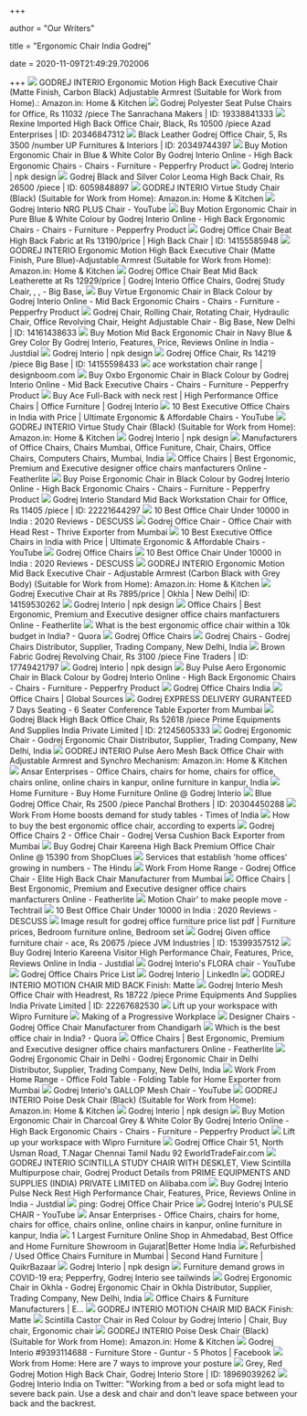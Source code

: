 +++
        
author = "Our Writers"
        
title = "Ergonomic Chair India Godrej"
        
date = 2020-11-09T21:49:29.702006
        
+++
[ ![](https://images-na.ssl-images-amazon.com/images/I/61xpq5v9CWL._SY679_.jpg)](https://images-na.ssl-images-amazon.com/images/I/61xpq5v9CWL._SY679_.jpg) GODREJ INTERIO Ergonomic Motion High Back Executive Chair (Matte Finish,  Carbon Black) Adjustable Armrest (Suitable for Work from Home).: Amazon.in:  Home & Kitchen
[ ![](https://5.imimg.com/data5/RU/GW/MY-3243379/godrej-pulse-chairs-500x500.jpg)](https://5.imimg.com/data5/RU/GW/MY-3243379/godrej-pulse-chairs-500x500.jpg) Godrej Polyester Seat Pulse Chairs for Office, Rs 11032 /piece The  Sanrachana Makers | ID: 19338841333
[ ![](https://5.imimg.com/data5/ND/RL/MY-1600270/godrej-office-chair-250x250.jpg)](https://5.imimg.com/data5/ND/RL/MY-1600270/godrej-office-chair-250x250.jpg) Rexine Imported High Back Office Chair, Black, Rs 10500 /piece Azad  Enterprises | ID: 20346847312
[ ![](https://5.imimg.com/data5/GG/GD/MY-3985581/godrej-office-chair-500x500.jpg)](https://5.imimg.com/data5/GG/GD/MY-3985581/godrej-office-chair-500x500.jpg) Black Leather Godrej Office Chair, 5, Rs 3500 /number UP Furnitures &  Interiors | ID: 20349744397
[ ![](https://ii1.pepperfry.com/media/catalog/product/m/o/1100x1210/motion-high-back-ergonomic-chair-in-navy-blue---white-color-by-godrej-interio-motion-high-back-ergon-ea7o6m.jpg)](https://ii1.pepperfry.com/media/catalog/product/m/o/1100x1210/motion-high-back-ergonomic-chair-in-navy-blue---white-color-by-godrej-interio-motion-high-back-ergon-ea7o6m.jpg) Buy Motion Ergonomic Chair in Blue & White Color By Godrej Interio Online -  High Back Ergonomic Chairs - Chairs - Furniture - Pepperfry Product
[ ![](https://npkdesign.com/wp-content/uploads/2019/02/2128_Godrej-Motion-detail1.jpg)](https://npkdesign.com/wp-content/uploads/2019/02/2128_Godrej-Motion-detail1.jpg) Godrej Interio | npk design
[ ![](https://5.imimg.com/data5/AH/AK/MY-2110436/godrej-leoma-high-back-chair-500x500.jpg)](https://5.imimg.com/data5/AH/AK/MY-2110436/godrej-leoma-high-back-chair-500x500.jpg) Godrej Black and Silver Color Leoma High Back Chair, Rs 26500 /piece | ID:  6059848897
[ ![](https://images-na.ssl-images-amazon.com/images/I/51U7CY0zQWL._SY879_.jpg)](https://images-na.ssl-images-amazon.com/images/I/51U7CY0zQWL._SY879_.jpg) GODREJ INTERIO Virtue Study Chair (Black) (Suitable for Work from Home):  Amazon.in: Home & Kitchen
[ ![](https://i.ytimg.com/vi/oi2HdAV4sgA/maxresdefault.jpg)](https://i.ytimg.com/vi/oi2HdAV4sgA/maxresdefault.jpg) Godrej Interio NRG PLUS Chair - YouTube
[ ![](https://ii1.pepperfry.com/media/catalog/product/m/o/1100x1210/motion-ergonomic-chair-in-pure-blue---white-by-godrej-interio---motion-ergonomic-chair-in-pure-blue--ktx0p8.jpg)](https://ii1.pepperfry.com/media/catalog/product/m/o/1100x1210/motion-ergonomic-chair-in-pure-blue---white-by-godrej-interio---motion-ergonomic-chair-in-pure-blue--ktx0p8.jpg) Buy Motion Ergonomic Chair in Pure Blue & White Colour by Godrej Interio  Online - High Back Ergonomic Chairs - Chairs - Furniture - Pepperfry Product
[ ![](https://4.imimg.com/data4/GL/GG/MY-3198171/godrej-beat-high-back-fabric-chair-500x500.jpeg)](https://4.imimg.com/data4/GL/GG/MY-3198171/godrej-beat-high-back-fabric-chair-500x500.jpeg) Godrej Office Chair Beat High Back Fabric at Rs 13190/price | High Back  Chair | ID: 14155585948
[ ![](https://images-na.ssl-images-amazon.com/images/I/61Fux5YhyhL._SY679_.jpg)](https://images-na.ssl-images-amazon.com/images/I/61Fux5YhyhL._SY679_.jpg) GODREJ INTERIO Ergonomic Motion High Back Executive Chair (Matte Finish,  Pure Blue)-Adjustable Armrest (Suitable for Work from Home): Amazon.in:  Home & Kitchen
[ ![](https://4.imimg.com/data4/LG/ND/MY-3198171/godrej-beat-mid-back-leatherette-chair-500x500.jpeg)](https://4.imimg.com/data4/LG/ND/MY-3198171/godrej-beat-mid-back-leatherette-chair-500x500.jpeg) Godrej Office Chair Beat Mid Back Leatherette at Rs 12929/price | Godrej  Interio Office Chairs, Godrej Study Chair,   ,    ,      - Big Base,
[ ![](https://ii1.pepperfry.com/media/catalog/product/v/i/568x625/virtue-study-chair-fabric--black-virtue-study-chair-fabric--black-vmgqui.jpg)](https://ii1.pepperfry.com/media/catalog/product/v/i/568x625/virtue-study-chair-fabric--black-virtue-study-chair-fabric--black-vmgqui.jpg) Buy Virtue Ergonomic Chair in Black Colour by Godrej Interio Online - Mid  Back Ergonomic Chairs - Chairs - Furniture - Pepperfry Product
[ ![](https://5.imimg.com/data5/UY/EY/MY-3198171/godrej-regency-mid-back-chair-500x500.jpeg)](https://5.imimg.com/data5/UY/EY/MY-3198171/godrej-regency-mid-back-chair-500x500.jpeg) Godrej Chair, Rolling Chair, Rotating Chair, Hydraulic Chair, Office  Revolving Chair, Height Adjustable Chair - Big Base, New Delhi | ID:  14161438633
[ ![](https://images.jdmagicbox.com/quickquotes/images_main/1676953_81143956_1.jpg)](https://images.jdmagicbox.com/quickquotes/images_main/1676953_81143956_1.jpg) Buy Motion Mid Back Ergonomic Chair in Navy Blue & Grey Color By Godrej  Interio, Features, Price, Reviews Online in India - Justdial
[ ![](https://npkdesign.com/wp-content/uploads/2019/02/2128_Godrej-Motion-Tile.jpg)](https://npkdesign.com/wp-content/uploads/2019/02/2128_Godrej-Motion-Tile.jpg) Godrej Interio | npk design
[ ![](https://4.imimg.com/data4/TI/TX/MY-3198171/godrej-500x500.jpeg)](https://4.imimg.com/data4/TI/TX/MY-3198171/godrej-500x500.jpeg) Godrej Office Chair, Rs 14219 /piece Big Base | ID: 14155598433
[ ![](https://www.designboom.com/wp-content/compsub/370788/2013-02-27/img_1_1361955500_13264068d108c6901b3592ea654fcd57.jpg)](https://www.designboom.com/wp-content/compsub/370788/2013-02-27/img_1_1361955500_13264068d108c6901b3592ea654fcd57.jpg) ace workstation chair range | designboom.com
[ ![](https://ii1.pepperfry.com/media/catalog/product/o/x/568x625/oxbo-ergonomic-chair-by-godrej-interio-oxbo-ergonomic-chair-by-godrej-interio-luqa24.jpg)](https://ii1.pepperfry.com/media/catalog/product/o/x/568x625/oxbo-ergonomic-chair-by-godrej-interio-oxbo-ergonomic-chair-by-godrej-interio-luqa24.jpg) Buy Oxbo Ergonomic Chair in Black Colour by Godrej Interio Online - Mid  Back Executive Chairs - Chairs - Furniture - Pepperfry Product
[ ![](http://www.pentafresh.in/godrejInterio/ProductImages/ace_neckrest_large.jpg)](http://www.pentafresh.in/godrejInterio/ProductImages/ace_neckrest_large.jpg) Buy Ace Full-Back with neck rest | High Performance Office Chairs | Office  Furniture | Godrej Interio
[ ![](https://i.ytimg.com/vi/B9LKS5ZdFzQ/mqdefault.jpg)](https://i.ytimg.com/vi/B9LKS5ZdFzQ/mqdefault.jpg) 10 Best Executive Office Chairs in India with Price | Ultimate Ergonomic &  Affordable Chairs - YouTube
[ ![](https://images-na.ssl-images-amazon.com/images/I/71izkpPO76L._SL1500_.jpg)](https://images-na.ssl-images-amazon.com/images/I/71izkpPO76L._SL1500_.jpg) GODREJ INTERIO Virtue Study Chair (Black) (Suitable for Work from Home):  Amazon.in: Home & Kitchen
[ ![](https://npkdesign.com/wp-content/uploads/2019/02/2128_Godrej-Motion-chair-2.jpg)](https://npkdesign.com/wp-content/uploads/2019/02/2128_Godrej-Motion-chair-2.jpg) Godrej Interio | npk design
[ ![](http://aristocratchairs.com/images/products/kelly_h.jpg)](http://aristocratchairs.com/images/products/kelly_h.jpg) Manufacturers of Office Chairs, Chairs Mumbai, Office Funiture, Chair,  Chairs, Office Chairs, Computers Chairs, Mumbai, India
[ ![](https://www.featherlitefurniture.com/drupal/sites/default/files/products/helix1.jpg)](https://www.featherlitefurniture.com/drupal/sites/default/files/products/helix1.jpg) Office Chairs | Best Ergonomic, Premium and Executive designer office chairs  manfacturers Online - Featherlite
[ ![](https://ii1.pepperfry.com/media/catalog/product/p/o/568x625/poise-study-chair-with-net-back-fabric--black-poise-study-chair-with-net-back-fabric--black-umfyvc.jpg)](https://ii1.pepperfry.com/media/catalog/product/p/o/568x625/poise-study-chair-with-net-back-fabric--black-poise-study-chair-with-net-back-fabric--black-umfyvc.jpg) Buy Poise Ergonomic Chair in Black Colour by Godrej Interio Online - High  Back Ergonomic Chairs - Chairs - Furniture - Pepperfry Product
[ ![](https://5.imimg.com/data5/QS/MS/SY/SELLER-3769111/mid-back-workstation-chair-500x500.jpg)](https://5.imimg.com/data5/QS/MS/SY/SELLER-3769111/mid-back-workstation-chair-500x500.jpg) Godrej Interio Standard Mid Back Workstation Chair for Office, Rs 11405  /piece | ID: 22221644297
[ ![](https://www.descuss.com/wp-content/uploads/2020/10/617i8EKpyL._SL1499_-682x1024.jpg)](https://www.descuss.com/wp-content/uploads/2020/10/617i8EKpyL._SL1499_-682x1024.jpg) 10 Best Office Chair Under 10000 in India : 2020 Reviews - DESCUSS
[ ![](https://5.imimg.com/data5/JT/DA/DL/SELLER-3769111/office-chair-with-coat-hanger-thrive-500x500.jpg)](https://5.imimg.com/data5/JT/DA/DL/SELLER-3769111/office-chair-with-coat-hanger-thrive-500x500.jpg) Godrej Office Chair - Office Chair with Head Rest - Thrive Exporter from  Mumbai
[ ![](https://i.ytimg.com/vi/B9LKS5ZdFzQ/hqdefault.jpg)](https://i.ytimg.com/vi/B9LKS5ZdFzQ/hqdefault.jpg) 10 Best Executive Office Chairs in India with Price | Ultimate Ergonomic &  Affordable Chairs - YouTube
[ ![](https://image.made-in-china.com/43f34j00qwCQVFGsZTbu/Godrej-Ergonomic-Office-Mesh-Chair.jpg)](https://image.made-in-china.com/43f34j00qwCQVFGsZTbu/Godrej-Ergonomic-Office-Mesh-Chair.jpg) Godrej Office Chairs
[ ![](https://www.descuss.com/wp-content/uploads/2020/05/20200817_015826_0000.png)](https://www.descuss.com/wp-content/uploads/2020/05/20200817_015826_0000.png) 10 Best Office Chair Under 10000 in India : 2020 Reviews - DESCUSS
[ ![](https://images-na.ssl-images-amazon.com/images/I/513weN9n45L._SY679_.jpg)](https://images-na.ssl-images-amazon.com/images/I/513weN9n45L._SY679_.jpg) GODREJ INTERIO Ergonomic Motion Mid Back Executive Chair - Adjustable  Armrest (Carbon Black with Grey Body) (Suitable for Work from Home):  Amazon.in: Home & Kitchen
[ ![](https://5.imimg.com/data5/VC/PC/MY-3198171/godrej-oxbo-mid-back-chair-500x500.jpeg)](https://5.imimg.com/data5/VC/PC/MY-3198171/godrej-oxbo-mid-back-chair-500x500.jpeg) Godrej Executive Chair at Rs 7895/price | Okhla | New Delhi| ID: 14159530262
[ ![](https://npkdesign.com/wp-content/uploads/2019/02/2128_Godrej-Motion-chair.jpg)](https://npkdesign.com/wp-content/uploads/2019/02/2128_Godrej-Motion-chair.jpg) Godrej Interio | npk design
[ ![](https://www.featherlitefurniture.com/drupal/sites/default/files/products/C1P02-01.jpg)](https://www.featherlitefurniture.com/drupal/sites/default/files/products/C1P02-01.jpg) Office Chairs | Best Ergonomic, Premium and Executive designer office chairs  manfacturers Online - Featherlite
[ ![](https://qph.fs.quoracdn.net/main-qimg-aa61e8845b4e74d5fa9a9a0a1e4d59e5.webp)](https://qph.fs.quoracdn.net/main-qimg-aa61e8845b4e74d5fa9a9a0a1e4d59e5.webp) What is the best ergonomic office chair within a 10k budget in India? -  Quora
[ ![](https://i1.ppfry.com/media/catalog/product/w/a/800x880/waffle-st-bk---sil-cloud-u-s---arm-by-godrej-waffle-st-bk---sil-cloud-u-s---arm-by-godrej-m7cnts.jpg)](https://i1.ppfry.com/media/catalog/product/w/a/800x880/waffle-st-bk---sil-cloud-u-s---arm-by-godrej-waffle-st-bk---sil-cloud-u-s---arm-by-godrej-m7cnts.jpg) Godrej Office Chairs
[ ![](https://cpimg.tistatic.com/02575118/b/4/tr:w-300/Godrej-Chairs.jpg)](https://cpimg.tistatic.com/02575118/b/4/tr:w-300/Godrej-Chairs.jpg) Godrej Chairs - Godrej Chairs Distributor, Supplier, Trading Company, New  Delhi, India
[ ![](https://5.imimg.com/data5/HD/MH/MY-2703322/img_0564-250x250.jpeg)](https://5.imimg.com/data5/HD/MH/MY-2703322/img_0564-250x250.jpeg) Brown Fabric Godrej Revolving Chair, Rs 3100 /piece Fine Traders | ID:  17749421797
[ ![](https://npkdesign.com/wp-content/uploads/2019/02/2128_Godrej-Motion-chair-1.jpg)](https://npkdesign.com/wp-content/uploads/2019/02/2128_Godrej-Motion-chair-1.jpg) Godrej Interio | npk design
[ ![](https://ii1.pepperfry.com/media/catalog/product/p/u/568x625/pulse-aero-chair-by-godrej-interio-pulse-aero-chair-by-godrej-interio-i3kakv.jpg)](https://ii1.pepperfry.com/media/catalog/product/p/u/568x625/pulse-aero-chair-by-godrej-interio-pulse-aero-chair-by-godrej-interio-i3kakv.jpg) Buy Pulse Aero Ergonomic Chair in Black Colour by Godrej Interio Online -  High Back Ergonomic Chairs - Chairs - Furniture - Pepperfry Product
[ ![](https://5.imimg.com/data5/WI/PF/MY-26433306/ace_large-500x500.jpg)](https://5.imimg.com/data5/WI/PF/MY-26433306/ace_large-500x500.jpg) Godrej Office Chairs India
[ ![](https://p.globalsources.com/IMAGES/PDT/BIG/774/B1059096774.jpg)](https://p.globalsources.com/IMAGES/PDT/BIG/774/B1059096774.jpg) Office Chairs | Global Sources
[ ![](https://5.imimg.com/data5/EP/VI/TC/SELLER-3769111/6-seater-conference-table-500x500.jpg)](https://5.imimg.com/data5/EP/VI/TC/SELLER-3769111/6-seater-conference-table-500x500.jpg) Godrej EXPRESS DELIVERY GURANTEED 7 Days Seating - 6 Seater Conference  Table Exporter from Mumbai
[ ![](https://5.imimg.com/data5/YC/NT/VL/SELLER-3769111/high-back-office-chair-500x500.JPG)](https://5.imimg.com/data5/YC/NT/VL/SELLER-3769111/high-back-office-chair-500x500.JPG) Godrej Black High Back Office Chair, Rs 52618 /piece Prime Equipments And  Supplies India Private Limited | ID: 21245605333
[ ![](https://cpimg.tistatic.com/02578728/b/4/tr:w-300/Godrej-Ergonomic-Chair.jpg)](https://cpimg.tistatic.com/02578728/b/4/tr:w-300/Godrej-Ergonomic-Chair.jpg) Godrej Ergonomic Chair - Godrej Ergonomic Chair Distributor, Supplier,  Trading Company, New Delhi, India
[ ![](https://m.media-amazon.com/images/I/51onSZGZtoL._AC_SS350_.jpg)](https://m.media-amazon.com/images/I/51onSZGZtoL._AC_SS350_.jpg) GODREJ INTERIO Pulse Aero Mesh Back Office Chair with Adjustable Armrest  and Synchro Mechanism: Amazon.in: Home & Kitchen
[ ![](http://www.ansarenterprises.in/images/banner3.jpg)](http://www.ansarenterprises.in/images/banner3.jpg) Ansar Enterprises - Office Chairs, chairs for home, chairs for office,  chairs online, online chairs in kanpur, online furniture in kanpur, India
[ ![](https://www.godrejinterio.com/imagestore/B2C/56101522SD02001/56101522SD02001_01_500x500.png)](https://www.godrejinterio.com/imagestore/B2C/56101522SD02001/56101522SD02001_01_500x500.png) Home Furniture - Buy Home Furniture Online @ Godrej Interio
[ ![](https://5.imimg.com/data5/XN/AS/MY-2559382/godrej-office-chair-500x500.jpg)](https://5.imimg.com/data5/XN/AS/MY-2559382/godrej-office-chair-500x500.jpg) Blue Godrej Office Chair, Rs 2500 /piece Panchal Brothers | ID: 20304450288
[ ![](https://static.toiimg.com/thumb/msid-76500946,width-1200,height-900,resizemode-4/.jpg)](https://static.toiimg.com/thumb/msid-76500946,width-1200,height-900,resizemode-4/.jpg) Work From Home boosts demand for study tables - Times of India
[ ![](https://media2.s-nbcnews.com/j/newscms/2020_25/3390893/ergonomic-office-chairs-kr-2x1-tease-200618_38008296185ce90fd52b401caf79df24.nbcnews-fp-1024-512.jpg)](https://media2.s-nbcnews.com/j/newscms/2020_25/3390893/ergonomic-office-chairs-kr-2x1-tease-200618_38008296185ce90fd52b401caf79df24.nbcnews-fp-1024-512.jpg) How to buy the best ergonomic office chair, according to experts
[ ![](https://5.imimg.com/data5/DY/CX/NF/SELLER-3769111/office-chair-godrej-versa-cushion-500x500.jpg)](https://5.imimg.com/data5/DY/CX/NF/SELLER-3769111/office-chair-godrej-versa-cushion-500x500.jpg) Godrej Office Chairs 2 - Office Chair - Godrej Versa Cushion Back Exporter  from Mumbai
[ ![](https://cdn.shopclues.com/images/thumbnails/31044/320/320/KAREENAHIGHBACK1454409951.jpg)](https://cdn.shopclues.com/images/thumbnails/31044/320/320/KAREENAHIGHBACK1454409951.jpg) Buy Godrej Chair Kareena High Back Premium Office Chair Online @ 15390  from ShopClues
[ ![](https://www.thehindu.com/business/k784cc/article31849735.ece/ALTERNATES/LANDSCAPE_1200/17OPChair)](https://www.thehindu.com/business/k784cc/article31849735.ece/ALTERNATES/LANDSCAPE_1200/17OPChair) Services that establish 'home offices' growing in numbers - The Hindu
[ ![](https://5.imimg.com/data5/SELLER/Default/2020/8/BA/OD/KY/3667368/godrej-office-chair-elite-high-back-chair-500x500.png)](https://5.imimg.com/data5/SELLER/Default/2020/8/BA/OD/KY/3667368/godrej-office-chair-elite-high-back-chair-500x500.png) Work From Home Range - Godrej Office Chair - Elite High Back Chair  Manufacturer from Mumbai
[ ![](https://www.featherlitefurniture.com/drupal/sites/default/files/products/C1P03-01.jpg)](https://www.featherlitefurniture.com/drupal/sites/default/files/products/C1P03-01.jpg) Office Chairs | Best Ergonomic, Premium and Executive designer office chairs  manfacturers Online - Featherlite
[ ![](http://techtrail.in/wp-content/uploads/2018/03/motion-chair-3.jpg)](http://techtrail.in/wp-content/uploads/2018/03/motion-chair-3.jpg) Motion Chair' to make people move - Techtrail
[ ![](https://www.descuss.com/wp-content/uploads/2020/09/61lzadcpc9L._SL1500_-1-1024x973.jpg)](https://www.descuss.com/wp-content/uploads/2020/09/61lzadcpc9L._SL1500_-1-1024x973.jpg) 10 Best Office Chair Under 10000 in India : 2020 Reviews - DESCUSS
[ ![](https://i.pinimg.com/564x/9d/35/55/9d3555041dd56a751c0dc878410118da.jpg)](https://i.pinimg.com/564x/9d/35/55/9d3555041dd56a751c0dc878410118da.jpg) Image result for godrej office furniture price list pdf | Furniture prices,  Bedroom furniture online, Bedroom set
[ ![](https://4.imimg.com/data4/QG/KH/ANDROID-21098575/product-500x500.jpeg)](https://4.imimg.com/data4/QG/KH/ANDROID-21098575/product-500x500.jpeg) Godrej Given office furniture chair - ace, Rs 20675 /piece JVM Industries |  ID: 15399357512
[ ![](https://content.jdmagicbox.com/quickquotes/images_main/godrej_interio_kareena_visitor_high_performance_chair_10366996_0.jpg)](https://content.jdmagicbox.com/quickquotes/images_main/godrej_interio_kareena_visitor_high_performance_chair_10366996_0.jpg) Buy Godrej Interio Kareena Visitor High Performance Chair, Features, Price,  Reviews Online in India - Justdial
[ ![](https://i.ytimg.com/vi/YXVqXcqEkzU/maxresdefault.jpg)](https://i.ytimg.com/vi/YXVqXcqEkzU/maxresdefault.jpg) Godrej Interio's FLORA chair - YouTube
[ ![](https://ii2.pepperfry.com/media/catalog/product/d/u/800x880/dune-high-back-chair-in-black-colour-by-nine-to-five-chairs-dune-high-back-chair-in-black-colour-by--wcltyf.jpg)](https://ii2.pepperfry.com/media/catalog/product/d/u/800x880/dune-high-back-chair-in-black-colour-by-nine-to-five-chairs-dune-high-back-chair-in-black-colour-by--wcltyf.jpg) Godrej Office Chairs Price List
[ ![](https://media-exp1.licdn.com/dms/image/C4E1BAQGwh_sJg90ORQ/company-background_10000/0?e=2159024400&v=beta&t=Kdfrsk133AhXPMWcnAwQRnv5gC5rkhlZMz22rNGP8Xs)](https://media-exp1.licdn.com/dms/image/C4E1BAQGwh_sJg90ORQ/company-background_10000/0?e=2159024400&v=beta&t=Kdfrsk133AhXPMWcnAwQRnv5gC5rkhlZMz22rNGP8Xs) Godrej Interio | LinkedIn
[ ![](https://sanushaa.in/wp-content/uploads/2019/10/Premier_large-300x285.jpg)](https://sanushaa.in/wp-content/uploads/2019/10/Premier_large-300x285.jpg) GODREJ INTERIO MOTION CHAIR MID BACK Finish: Matte
[ ![](https://5.imimg.com/data5/RL/NR/VN/SELLER-3769111/mesh-office-chair-with-headrest-500x500.JPG)](https://5.imimg.com/data5/RL/NR/VN/SELLER-3769111/mesh-office-chair-with-headrest-500x500.JPG) Godrej Interio Mesh Office Chair with Headrest, Rs 18722 /piece Prime  Equipments And Supplies India Private Limited | ID: 22267682530
[ ![](https://www.wiprofurniture.in/sites/default/files/2020-05/WFHBanner-mobile.jpg)](https://www.wiprofurniture.in/sites/default/files/2020-05/WFHBanner-mobile.jpg) Lift up your workspace with Wipro Furniture
[ ![](https://www.mgsarchitecture.in/images/Projects/1279-GodrejOfficeSpace.jpg)](https://www.mgsarchitecture.in/images/Projects/1279-GodrejOfficeSpace.jpg) Making of a Progressive Workplace
[ ![](https://5.imimg.com/data5/GE/DO/MY-2452293/godrej-office-chair-500x500.jpg)](https://5.imimg.com/data5/GE/DO/MY-2452293/godrej-office-chair-500x500.jpg) Designer Chairs - Godrej Office Chair Manufacturer from Chandigarh
[ ![](https://qph.fs.quoracdn.net/main-qimg-e36864a31eacfc701d89662142ff0f45)](https://qph.fs.quoracdn.net/main-qimg-e36864a31eacfc701d89662142ff0f45) Which is the best office chair in India? - Quora
[ ![](https://www.featherlitefurniture.com/drupal/sites/default/files/products/C1P01-01.jpg)](https://www.featherlitefurniture.com/drupal/sites/default/files/products/C1P01-01.jpg) Office Chairs | Best Ergonomic, Premium and Executive designer office chairs  manfacturers Online - Featherlite
[ ![](https://cpimg.tistatic.com/02674408/b/4/tr:w-300/Godrej-Ergonomic-Chair-in-Delhi.jpg)](https://cpimg.tistatic.com/02674408/b/4/tr:w-300/Godrej-Ergonomic-Chair-in-Delhi.jpg) Godrej Ergonomic Chair in Delhi - Godrej Ergonomic Chair in Delhi  Distributor, Supplier, Trading Company, New Delhi, India
[ ![](https://5.imimg.com/data5/FC/KO/XL/SELLER-3769111/office-fold-table-folding-table-for-home-500x500.jpg)](https://5.imimg.com/data5/FC/KO/XL/SELLER-3769111/office-fold-table-folding-table-for-home-500x500.jpg) Work From Home Range - Office Fold Table - Folding Table for Home Exporter  from Mumbai
[ ![](https://i.ytimg.com/vi/aS6Dim4eRaw/maxresdefault.jpg)](https://i.ytimg.com/vi/aS6Dim4eRaw/maxresdefault.jpg) Godrej Interio's GALLOP Mesh Chair - YouTube
[ ![](https://m.media-amazon.com/images/I/51NJ5OmUm5L._AC_UL400_.jpg)](https://m.media-amazon.com/images/I/51NJ5OmUm5L._AC_UL400_.jpg) GODREJ INTERIO Poise Desk Chair (Black) (Suitable for Work from Home):  Amazon.in: Home & Kitchen
[ ![](https://npkdesign.com/wp-content/uploads/2019/02/2128_Godrej-Motion-detail2.jpg)](https://npkdesign.com/wp-content/uploads/2019/02/2128_Godrej-Motion-detail2.jpg) Godrej Interio | npk design
[ ![](https://ii1.pepperfry.com/media/catalog/product/m/o/568x625/motion-high-back-ergonomic-chair-with-adjustable-arm-rest-in-charcoal-grey---white-color-by-godrej-i-lld4hi.jpg)](https://ii1.pepperfry.com/media/catalog/product/m/o/568x625/motion-high-back-ergonomic-chair-with-adjustable-arm-rest-in-charcoal-grey---white-color-by-godrej-i-lld4hi.jpg) Buy Motion Ergonomic Chair in Charcoal Grey & White Color By Godrej Interio  Online - High Back Ergonomic Chairs - Chairs - Furniture - Pepperfry Product
[ ![](https://www.wiprofurniture.in/sites/default/files/2020-06/WFH_FeaturedProduct3.png)](https://www.wiprofurniture.in/sites/default/files/2020-06/WFH_FeaturedProduct3.png) Lift up your workspace with Wipro Furniture
[ ![](http://img.eworldtradefair.com/d5/277273/godrej-office-chair-277273-1596279674.jpg)](http://img.eworldtradefair.com/d5/277273/godrej-office-chair-277273-1596279674.jpg) Godrej Office Chair 51, North Usman Road, T.Nagar Chennai Tamil Nadu 92  EworldTradeFair.com
[ ![](https://sc02.alicdn.com/kf/U875ce9e7338a48a281250a90844490bfz/1783653/U875ce9e7338a48a281250a90844490bfz.jpg_.webp)](https://sc02.alicdn.com/kf/U875ce9e7338a48a281250a90844490bfz/1783653/U875ce9e7338a48a281250a90844490bfz.jpg_.webp) GODREJ INTERIO SCINTILLA STUDY CHAIR WITH DESKLET, View Scintilla  Multipurpose chair, Godrej Product Details from PRIME EQUIPMENTS AND  SUPPLIES (INDIA) PRIVATE LIMITED on Alibaba.com
[ ![](https://content.jdmagicbox.com/quickquotes/images_main/godrej_interio_pulse_neck_rest_high_performance_chair_11609838_0.jpg)](https://content.jdmagicbox.com/quickquotes/images_main/godrej_interio_pulse_neck_rest_high_performance_chair_11609838_0.jpg) Buy Godrej Interio Pulse Neck Rest High Performance Chair, Features, Price,  Reviews Online in India - Justdial
[ ![](http://sc02.alicdn.com/kf/HTB1uxVAv29TBuNjy1zbq6xpepXam/godrej-almirah-designs-with-good-price-white.jpg)](http://sc02.alicdn.com/kf/HTB1uxVAv29TBuNjy1zbq6xpepXam/godrej-almirah-designs-with-good-price-white.jpg) ping: Godrej Office Chair Price
[ ![](https://i.ytimg.com/vi/jmaQv_5OLYc/maxresdefault.jpg)](https://i.ytimg.com/vi/jmaQv_5OLYc/maxresdefault.jpg) Godrej Interio's PULSE CHAIR - YouTube
[ ![](http://www.ansarenterprises.in/images/banner4.jpg)](http://www.ansarenterprises.in/images/banner4.jpg) Ansar Enterprises - Office Chairs, chairs for home, chairs for office,  chairs online, online chairs in kanpur, online furniture in kanpur, India
[ ![](https://www.betterhomeindia.com/wp-content/uploads/2019/03/sizo-revolvingchair-betterhomeindia-1-300x300.jpg)](https://www.betterhomeindia.com/wp-content/uploads/2019/03/sizo-revolvingchair-betterhomeindia-1-300x300.jpg) 1 Largest Furniture Online Shop in Ahmedabad, Best Office and Home Furniture  Showroom in Gujarat|Better Home India
[ ![](https://teja8.kuikr.com/i5/20170417/Office-Chairs-India-Office-Chairs-India-Mumbai-ak_LWBP1193861371-1492430873.webp)](https://teja8.kuikr.com/i5/20170417/Office-Chairs-India-Office-Chairs-India-Mumbai-ak_LWBP1193861371-1492430873.webp) Refurbished / Used Office Chairs Furniture in Mumbai | Second Hand Furniture  | QuikrBazaar
[ ![](https://npkdesign.com/wp-content/uploads/2019/02/2128_Godrej-Motion-chair-3.jpg)](https://npkdesign.com/wp-content/uploads/2019/02/2128_Godrej-Motion-chair-3.jpg) Godrej Interio | npk design
[ ![](https://akm-img-a-in.tosshub.com/sites/btmt/images/stories/furniture_505_090720081628.jpg)](https://akm-img-a-in.tosshub.com/sites/btmt/images/stories/furniture_505_090720081628.jpg) Furniture demand grows in COVID-19 era; Pepperfry, Godrej Interio see  tailwinds
[ ![](https://cpimg.tistatic.com/02686244/s/4/Godrej-Ergonomic-Chair-in-Okhla.jpg)](https://cpimg.tistatic.com/02686244/s/4/Godrej-Ergonomic-Chair-in-Okhla.jpg) Godrej Ergonomic Chair in Okhla - Godrej Ergonomic Chair in Okhla  Distributor, Supplier, Trading Company, New Delhi, India
[ ![](https://img.scoop.it/0V0lD9UFH2FG-fsQgrqnUDl72eJkfbmt4t8yenImKBVvK0kTmF0xjctABnaLJIm9)](https://img.scoop.it/0V0lD9UFH2FG-fsQgrqnUDl72eJkfbmt4t8yenImKBVvK0kTmF0xjctABnaLJIm9) Office Chairs & Furniture Manufacturers | E...
[ ![](https://sanushaa.in/wp-content/uploads/2019/10/MOTION-HIGH-BACK-2.jpg)](https://sanushaa.in/wp-content/uploads/2019/10/MOTION-HIGH-BACK-2.jpg) GODREJ INTERIO MOTION CHAIR MID BACK Finish: Matte
[ ![](https://i.pinimg.com/originals/43/82/86/438286f64ddf62fb39979c19177100b5.jpg)](https://i.pinimg.com/originals/43/82/86/438286f64ddf62fb39979c19177100b5.jpg) Scintilla Castor Chair in Red Colour by Godrej Interio | Chair, Buy chair, Ergonomic  chair
[ ![](https://m.media-amazon.com/images/I/71Ucv8Lb9YL._AC_SS350_.jpg)](https://m.media-amazon.com/images/I/71Ucv8Lb9YL._AC_SS350_.jpg) GODREJ INTERIO Poise Desk Chair (Black) (Suitable for Work from Home):  Amazon.in: Home & Kitchen
[ ![](https://lookaside.fbsbx.com/lookaside/crawler/media/?media_id=2294184523947151)](https://lookaside.fbsbx.com/lookaside/crawler/media/?media_id=2294184523947151) Godrej Interio #9393114688 - Furniture Store - Guntur - 5 Photos | Facebook
[ ![](https://media.architecturaldigest.in/wp-content/uploads/2020/03/twomeows-getty-images.jpg)](https://media.architecturaldigest.in/wp-content/uploads/2020/03/twomeows-getty-images.jpg) Work from Home: Here are 7 ways to improve your posture
[ ![](https://5.imimg.com/data5/YK/WI/MY-22908808/godrej-motion-high-back-burnt-russet-with-grey-body-chair-500x500.png)](https://5.imimg.com/data5/YK/WI/MY-22908808/godrej-motion-high-back-burnt-russet-with-grey-body-chair-500x500.png) Grey, Red Godrej Motion High Back Chair, Godrej Interio Store | ID:  18969039262
[ ![](https://pbs.twimg.com/media/EUvO3XgU8AAMNEP.jpg)](https://pbs.twimg.com/media/EUvO3XgU8AAMNEP.jpg) Godrej Interio India on Twitter: "Working from a bed or sofa might lead to  severe back pain. Use a desk and chair and don't leave space between your  back and the backrest.

